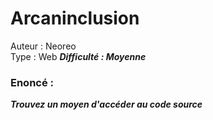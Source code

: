 # Arcaninclusion

Auteur : Neoreo  
Type : Web 
***Difficulté : Moyenne***

### Enoncé : 

***Trouvez un moyen d'accéder au code source***



